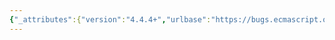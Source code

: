 ```yaml
---
{"_attributes":{"version":"4.4.4+","urlbase":"https://bugs.ecmascript.org/","maintainer":"dherman@mozilla.com"},"bug":{"bug_id":1676,"creation_ts":"2013-07-31 06:29:00 -0700","short_desc":"15.13.5, 15.13.6: Constructor text no longer valid, `new` is necessary to create an instance","delta_ts":"2013-08-23 08:22:50 -0700","product":"Draft for 6th Edition","component":"editorial issue","version":"Rev 16: July 15, 2013 Draft","rep_platform":"All","op_sys":"All","bug_status":"RESOLVED","resolution":"FIXED","priority":"Normal","bug_severity":"normal","everconfirmed":true,"reporter":{"uid":"andrebargull","name":"André Bargull"},"assigned_to":{"uid":"allen","name":"Allen Wirfs-Brock"},"long_desc":[{"commentid":4651,"comment_count":0,"who":{"uid":"andrebargull","name":"André Bargull"},"bug_when":"2013-07-31 06:29:14 -0700","thetext":"15.13.5.2 The ArrayBuffer Constructor:\n> When  ArrayBuffer  is called as a function rather than as a constructor,  it creates and initialises a new \n> ArrayBuffer object. Thus the function call  ArrayBuffer(…)  is equivalent to  the object creation expression \n> new ArrayBuffer (…)  with the same arguments.\n\n15.13.6.4 The TypedArray Constructors:\n> When a TypedArray constructor is called as a function rather than as a constructor, it creates and initialises a \n> new  TypedArray  object. Thus the function call  TypedArray  (…)  is equivalent to the object creation \n> expression new TypedArray (…)  with the same arguments.\n\n\nBut when ArrayBuffer(...) or TypedArray(...) is called as a function, it only initialises an object, it no longer creates a new instance."},{"commentid":4694,"comment_count":1,"who":{"uid":"allen","name":"Allen Wirfs-Brock"},"bug_when":"2013-08-01 17:42:23 -0700","thetext":"fixed in rev17 editor's draft"},{"commentid":4712,"comment_count":2,"who":{"uid":"allen","name":"Allen Wirfs-Brock"},"bug_when":"2013-08-01 18:45:11 -0700","thetext":"fixed in rev17 editor's draft"},{"commentid":5110,"comment_count":3,"who":{"uid":"allen","name":"Allen Wirfs-Brock"},"bug_when":"2013-08-23 08:22:50 -0700","thetext":"fixed in rev17, August 23, 2013 draft"}]}}
---
```

